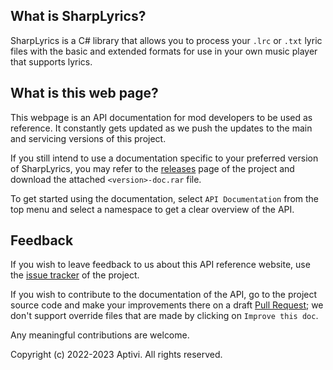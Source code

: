 ## What is SharpLyrics?

SharpLyrics is a C# library that allows you to process your `.lrc` or `.txt` lyric files with the basic and extended formats for use in your own music player that supports lyrics.

## What is this web page?
 
This webpage is an API documentation for mod developers to be used as reference. It constantly gets updated as we push the updates to the main and servicing versions of this project.

If you still intend to use a documentation specific to your preferred version of SharpLyrics, you may refer to the [releases](https://github.com/Aptivi/SharpLyrics/releases) page of the project and download the attached `<version>-doc.rar` file.

To get started using the documentation, select `API Documentation` from the top menu and select a namespace to get a clear overview of the API.

## Feedback

If you wish to leave feedback to us about this API reference website, use the [issue tracker](https://github.com/Aptivi/SharpLyrics/issues) of the project.

If you wish to contribute to the documentation of the API, go to the project source code and make your improvements there on a draft [Pull Request](https://github.com/Aptivi/SharpLyrics/pulls); we don't support override files that are made by clicking on `Improve this doc`.

Any meaningful contributions are welcome.

Copyright (c) 2022-2023 Aptivi. All rights reserved.
